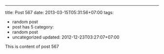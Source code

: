 ---
title: Post 567
date: 2013-03-15T05:31:56+07:00
tags:
  - random post
  - post has 5
category:
  - random post
  - uncategorized
updated: 2012-12-23T03:27:07+07:00

This is content of post 567